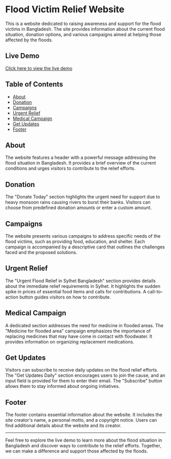 # Flood Victim Relief Website

This is a website dedicated to raising awareness and support for the flood victims in Bangladesh. The site provides information about the current flood situation, donation options, and various campaigns aimed at helping those affected by the floods.

## Live Demo

[Click here to view the live demo](https://nrbnayon.github.io/Flood-Victime-In-Bangladesh/)

## Table of Contents

- [About](#about)
- [Donation](#donation)
- [Campaigns](#campaigns)
- [Urgent Relief](#urgent-relief)
- [Medical Campaign](#medical-campaign)
- [Get Updates](#get-updates)
- [Footer](#footer)

## About

The website features a header with a powerful message addressing the flood situation in Bangladesh. It provides a brief overview of the current conditions and urges visitors to contribute to the relief efforts.

## Donation

The "Donate Today" section highlights the urgent need for support due to heavy monsoon rains causing rivers to burst their banks. Visitors can choose from predefined donation amounts or enter a custom amount.

## Campaigns

The website presents various campaigns to address specific needs of the flood victims, such as providing food, education, and shelter. Each campaign is accompanied by a descriptive card that outlines the challenges faced and the proposed solutions.

## Urgent Relief

The "Urgent Flood Relief in Sylhet Bangladesh" section provides details about the immediate relief requirements in Sylhet. It highlights the sudden spike in prices of essential food items and calls for contributions. A call-to-action button guides visitors on how to contribute.

## Medical Campaign

A dedicated section addresses the need for medicine in flooded areas. The "Medicine for flooded area" campaign emphasizes the importance of replacing medicines that may have come in contact with floodwater. It provides information on organizing replacement medications.

## Get Updates

Visitors can subscribe to receive daily updates on the flood relief efforts. The "Get Updates Daily" section encourages users to join the cause, and an input field is provided for them to enter their email. The "Subscribe" button allows them to stay informed about ongoing initiatives.

## Footer

The footer contains essential information about the website. It includes the site creator's name, a personal motto, and a copyright notice. Users can find additional details about the website and its creator.

---

Feel free to explore the live demo to learn more about the flood situation in Bangladesh and discover ways to contribute to the relief efforts. Together, we can make a difference and support those affected by the floods.
